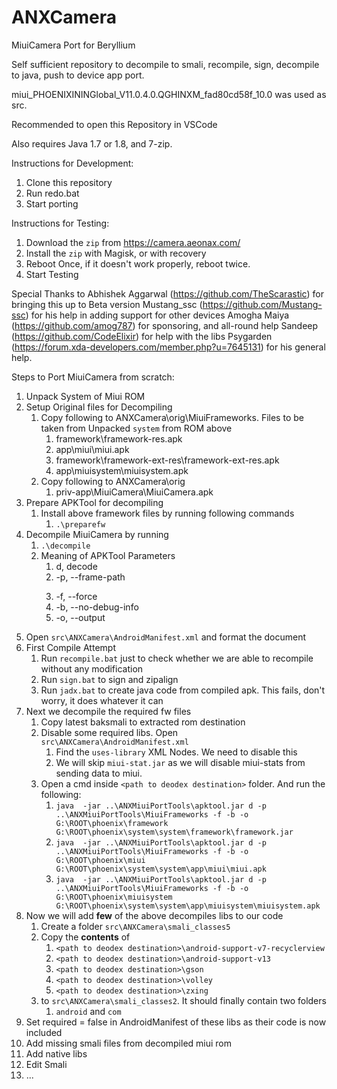 # ANXCamera
MiuiCamera Port for Beryllium

Self sufficient repository to decompile to smali, recompile, sign, decompile to java, push to device app port.

miui_PHOENIXININGlobal_V11.0.4.0.QGHINXM_fad80cd58f_10.0 was used as src.

Recommended to open this Repository in VSCode

Also requires Java 1.7 or 1.8, and 7-zip.

Instructions for Development:

 1. Clone this repository
 2. Run redo.bat 
 3. Start porting

  
Instructions for Testing:

 1. Download the `zip` from https://camera.aeonax.com/
 2. Install the `zip` with Magisk, or with recovery
 3. Reboot Once, if it doesn't work properly, reboot twice.
 4. Start Testing


Special Thanks to
Abhishek Aggarwal (https://github.com/TheScarastic) for bringing this up to Beta version
Mustang_ssc (https://github.com/Mustang-ssc) for his help in adding support for other devices
Amogha Maiya (https://github.com/amog787) for sponsoring, and all-round help
Sandeep (https://github.com/CodeElixir) for help with the libs
Psygarden (https://forum.xda-developers.com/member.php?u=7645131) for his general help. 



Steps to Port MiuiCamera from scratch:
1. Unpack System of Miui ROM
2. Setup Original files for Decompiling
   1. Copy following to ANXCamera\orig\MiuiFrameworks. Files to be taken from Unpacked `system` from ROM above 
      1. framework\framework-res.apk
      2. app\miui\miui.apk
      3. framework\framework-ext-res\framework-ext-res.apk
      4. app\miuisystem\miuisystem.apk
   2. Copy following to ANXCamera\orig
      1. priv-app\MiuiCamera\MiuiCamera.apk
3. Prepare APKTool for decompiling
   1. Install above framework files by running following commands
      1. `.\preparefw`
4. Decompile MiuiCamera by running
   1. `.\decompile`
   2. Meaning of APKTool Parameters
      1. d, decode
      2. -p, --frame-path <DIR>
      3. -f, --force
      4. -b, --no-debug-info
      5. -o, --output <DIR>
5. Open `src\ANXCamera\AndroidManifest.xml` and format the document
6. First Compile Attempt
   1. Run `recompile.bat` just to check whether we are able to recompile without any modification
   2. Run `sign.bat` to sign and zipalign
   3. Run `jadx.bat` to create java code from compiled apk. This fails, don't worry, it does whatever it can
7. Next we decompile the required fw files
   1. Copy latest baksmali to extracted rom destination
   2. Disable some required libs. Open `src\ANXCamera\AndroidManifest.xml`
      1. Find the `uses-library` XML Nodes. We need to disable this
      2. We will skip `miui-stat.jar` as we will disable miui-stats from sending data to miui.
   3. Open a cmd inside `<path to deodex destination>` folder. And run the following:
      1. `java  -jar ..\ANXMiuiPortTools\apktool.jar d -p ..\ANXMiuiPortTools\MiuiFrameworks -f -b -o G:\ROOT\phoenix\framework G:\ROOT\phoenix\system\system\framework\framework.jar`
      2. `java  -jar ..\ANXMiuiPortTools\apktool.jar d -p ..\ANXMiuiPortTools\MiuiFrameworks -f -b -o G:\ROOT\phoenix\miui G:\ROOT\phoenix\system\system\app\miui\miui.apk`
      3. `java  -jar ..\ANXMiuiPortTools\apktool.jar d -p ..\ANXMiuiPortTools\MiuiFrameworks -f -b -o G:\ROOT\phoenix\miuisystem G:\ROOT\phoenix\system\system\app\miuisystem\miuisystem.apk`
8. Now we will add **few** of the above decompiles libs to our code
   1. Create a folder `src\ANXCamera\smali_classes5`
   2. Copy the **contents** of 
      1. `<path to deodex destination>\android-support-v7-recyclerview`
      2. `<path to deodex destination>\android-support-v13`
      3. `<path to deodex destination>\gson`
      4. `<path to deodex destination>\volley`
      5. `<path to deodex destination>\zxing`
   3. to `src\ANXCamera\smali_classes2`. It should finally contain two folders
      1. `android` and `com`
9.  Set required = false in AndroidManifest of these libs as their code is now included
10. Add missing smali files from decompiled miui rom
11. Add native libs
12. Edit Smali
   4. ...

